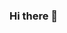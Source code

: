 ### Hi there 👋

<!--
**KyleMosesDevelopment/KyleMosesDevelopment** is my personal PORTFOLIO website

Here are some ideas to get you started:

- 🔭 I’m currently working on obtaining my BA in Computer Information Science at St. Edwards University
- 🌱 I’m currently learning Software Engineering, Project Management, Human Computer Interaction
- 👯 I’m looking to collaborate on any spotify api projects
- 🤔 I’m looking for help with ...
- 💬 Ask me about my career and experience
- 📫 How to reach me: kymo2000@gmail.com
- 😄 Pronouns: He/His
- ⚡ Fun fact: I used to play Super Smash Bro's at a high level
-->
